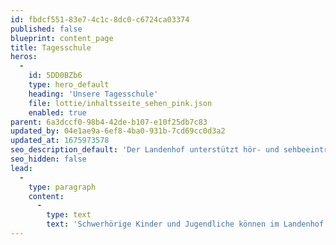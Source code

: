 ```yaml
---
id: fbdcf551-83e7-4c1c-8dc0-c6724ca03374
published: false
blueprint: content_page
title: Tagesschule
heros:
  -
    id: 5DD0BZb6
    type: hero_default
    heading: 'Unsere Tagesschule'
    file: lottie/inhaltsseite_sehen_pink.json
    enabled: true
parent: 6a3dccf0-98b4-42de-b107-e10f25db7c83
updated_by: 04e1ae9a-6ef8-4ba0-931b-7cd69cc0d3a2
updated_at: 1675973578
seo_description_default: 'Der Landenhof unterstützt hör- und sehbeeinträchtigte Kinder & Jugendliche in ihrem selbstbestimmten Leben durch Förderung ihrer Fähigkeiten & Entwicklung'
seo_hidden: false
lead:
  -
    type: paragraph
    content:
      -
        type: text
        text: 'Schwerhörige Kinder und Jugendliche können im Landenhof alle Schulstufen der Aargauer Volksschule besuchen – vom Kindergarten über die Primarschule bis zur Bezirks-, Sekundar- oder Realschule. Schülerinnen und Schüler können im Internat am Landenhof wohnen. Wer noch nicht weiss, welchen Beruf sie/er lernen will, kann das Brückenjahr absolvieren.'
---
```

